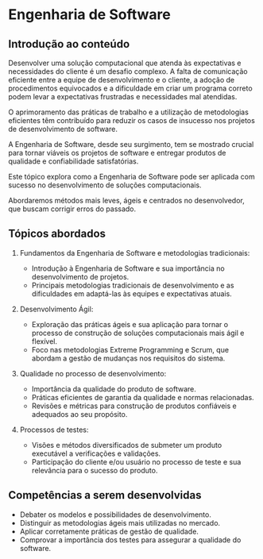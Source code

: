 # Engenharia de Software

## Introdução ao conteúdo

Desenvolver uma solução computacional que atenda às expectativas e necessidades do cliente é um desafio complexo. A falta de comunicação eficiente entre a equipe de desenvolvimento e o cliente, a adoção de procedimentos equivocados e a dificuldade em criar um programa correto podem levar a expectativas frustradas e necessidades mal atendidas.

O aprimoramento das práticas de trabalho e a utilização de metodologias eficientes têm contribuído para reduzir os casos de insucesso nos projetos de desenvolvimento de software.

A Engenharia de Software, desde seu surgimento, tem se mostrado crucial para tornar viáveis os projetos de software e entregar produtos de qualidade e confiabilidade satisfatórias.

Este tópico explora como a Engenharia de Software pode ser aplicada com sucesso no desenvolvimento de soluções computacionais.

Abordaremos métodos mais leves, ágeis e centrados no desenvolvedor, que buscam corrigir erros do passado.

## Tópicos abordados

1. Fundamentos da Engenharia de Software e metodologias tradicionais:
    - Introdução à Engenharia de Software e sua importância no desenvolvimento de projetos.
    - Principais metodologias tradicionais de desenvolvimento e as dificuldades em adaptá-las às equipes e expectativas atuais.

2. Desenvolvimento Ágil:
    - Exploração das práticas ágeis e sua aplicação para tornar o processo de construção de soluções computacionais mais ágil e flexível.
    - Foco nas metodologias Extreme Programming e Scrum, que abordam a gestão de mudanças nos requisitos do sistema.

3. Qualidade no processo de desenvolvimento:
    - Importância da qualidade do produto de software.
    - Práticas eficientes de garantia da qualidade e normas relacionadas.
    - Revisões e métricas para construção de produtos confiáveis e adequados ao seu propósito.

4. Processos de testes:
    - Visões e métodos diversificados de submeter um produto executável a verificações e validações.
    - Participação do cliente e/ou usuário no processo de teste e sua relevância para o sucesso do produto.

## Competências a serem desenvolvidas

- Debater os modelos e possibilidades de desenvolvimento.
- Distinguir as metodologias ágeis mais utilizadas no mercado.
- Aplicar corretamente práticas de gestão de qualidade.
- Comprovar a importância dos testes para assegurar a qualidade do software.
